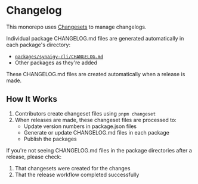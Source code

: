 # Changelog

This monorepo uses [Changesets](https://github.com/changesets/changesets) to manage changelogs.

Individual package CHANGELOG.md files are generated automatically in each package's directory:

- [`packages/synaigy-cli/CHANGELOG.md`](./packages/synaigy-cli/CHANGELOG.md)
- Other packages as they're added

These CHANGELOG.md files are created automatically when a release is made.

## How It Works

1. Contributors create changeset files using `pnpm changeset`
2. When releases are made, these changeset files are processed to:
   - Update version numbers in package.json files
   - Generate or update CHANGELOG.md files in each package
   - Publish the packages

If you're not seeing CHANGELOG.md files in the package directories after a release, please check:

1. That changesets were created for the changes
2. That the release workflow completed successfully
